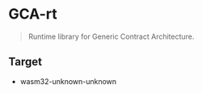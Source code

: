 # GCA-rt

> Runtime library for Generic Contract Architecture.

## Target

- wasm32-unknown-unknown


